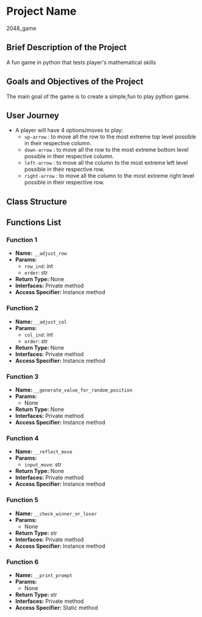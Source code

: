 # Project Name

2048_game

## Brief Description of the Project

A fun game in python that tests player's mathematical skills

## Goals and Objectives of the Project

The main goal of the game is to create a simple,fun to play python game.

## User Journey

- A player will have 4 options/moves to play:
  - `up-arrow` : to move all the row to the most extreme top level possible in their respective column.
  - `down-arrow` : to move all the row to the most extreme bottom level possible in their respective column.
  - `left-arrow` : to move all the column to the most extreme left level possible in their respective row.
  - `right-arrow` : to move all the column to the most extreme right level possible in their respective row.

## Class Structure

## Functions List

### Function 1

- **Name:** `__adjust_row`
- **Params:**
  - `row_ind`: int
  - `order`: str
- **Return Type:** None
- **Interfaces:** Private method
- **Access Specifier:** Instance method

### Function 2

- **Name:** `__adjust_col`
- **Params:**
  - `col_ind`: int
  - `order`: str
- **Return Type:** None
- **Interfaces:** Private method
- **Access Specifier:** Instance method

### Function 3

- **Name:** `__generate_value_for_random_position`
- **Params:**
  - None
- **Return Type:** None
- **Interfaces:** Private method
- **Access Specifier:** Instance method

### Function 4

- **Name:** `__reflect_move`
- **Params:**
  - `input_move`: str
- **Return Type:** None
- **Interfaces:** Private method
- **Access Specifier:** Instance method

### Function 5

- **Name:** `__check_winner_or_loser`
- **Params:**
  - None
- **Return Type:** str
- **Interfaces:** Private method
- **Access Specifier:** Instance method

### Function 6

- **Name:** `__print_prompt`
- **Params:**
  - None
- **Return Type:** str
- **Interfaces:** Private method
- **Access Specifier:** Static method
